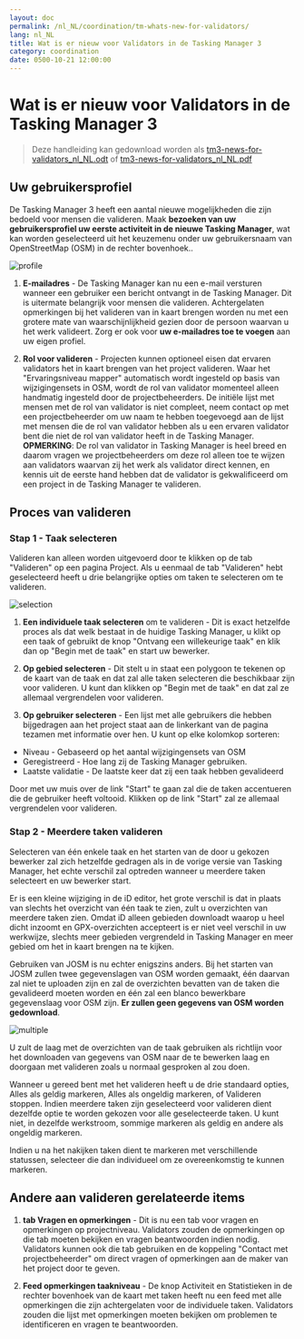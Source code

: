 ```yaml
---
layout: doc
permalink: /nl_NL/coordination/tm-whats-new-for-validators/
lang: nl_NL
title: Wat is er nieuw voor Validators in de Tasking Manager 3
category: coordination
date: 0500-10-21 12:00:00
---
```


# Wat is er nieuw voor Validators in de Tasking Manager 3

> Deze handleiding kan gedownload worden als [tm3-news-for-validators_nl_NL.odt](/files/tm3-news-for-validators_nl_NL.odt) of [tm3-news-for-validators_nl_NL.pdf](/files/tm3-news-for-validators_nl_NL.pdf)  

## Uw gebruikersprofiel

De Tasking Manager 3 heeft een aantal nieuwe mogelijkheden die zijn bedoeld voor mensen die valideren. Maak **bezoeken van uw gebruikersprofiel uw eerste activiteit in de nieuwe Tasking Manager**, wat kan worden geselecteerd uit het keuzemenu onder uw gebruikersnaam van OpenStreetMap (OSM) in de rechter bovenhoek..

![profile][]

1. **E-mailadres** - De Tasking Manager kan nu een e-mail versturen wanneer een gebruiker een bericht ontvangt in de Tasking Manager. Dit is uitermate belangrijk voor mensen die valideren. Achtergelaten opmerkingen bij het valideren van in kaart brengen worden nu met een grotere mate van waarschijnlijkheid gezien door de persoon waarvan u het werk valideert. Zorg er ook voor **uw e-mailadres toe te voegen** aan uw eigen profiel.

2. **Rol voor valideren** - Projecten kunnen optioneel eisen dat ervaren validators het in kaart brengen van het project valideren. Waar het "Ervaringsniveau mapper" automatisch wordt ingesteld op basis van wijzigingensets in OSM, wordt de rol van validator momenteel alleen handmatig ingesteld door de projectbeheerders. De initiële lijst met mensen met de rol van validator is niet compleet, neem contact op met een projectbeheerder om uw naam te hebben toegevoegd aan de lijst met mensen die de rol van validator hebben als u een ervaren validator bent die niet de rol van validator heeft in de Tasking Manager. **OPMERKING**: De rol van validator in Tasking Manager is heel breed en daarom vragen we projectbeheerders om deze rol alleen toe te wijzen aan validators waarvan zij het werk als validator direct kennen, en kennis uit de eerste hand hebben dat de validator is gekwalificeerd om een project in de Tasking Manager te valideren.


## Proces van valideren

### Stap 1 - Taak selecteren

Valideren kan alleen worden uitgevoerd door te klikken op de tab "Valideren" op een pagina Project. Als u eenmaal de tab "Valideren" hebt geselecteerd heeft u drie belangrijke opties om taken te selecteren om te valideren.

![selection][]

1. **Een individuele taak selecteren** om te valideren - Dit is exact hetzelfde proces als dat welk bestaat in de huidige Tasking Manager, u klikt op een taak of gebruikt de knop "Ontvang een willekeurige taak" en klik dan op "Begin met de taak" en start uw bewerker.

2. **Op gebied selecteren** - Dit stelt u in staat een polygoon te tekenen op de kaart van de taak en dat zal alle  taken selecteren die beschikbaar zijn voor valideren. U kunt dan klikken op "Begin met de taak" en dat zal ze allemaal vergrendelen voor valideren.

3. **Op gebruiker selecteren** - Een lijst met alle gebruikers die hebben bijgedragen aan het project staat aan de linkerkant van de pagina tezamen met informatie over hen. U kunt op elke kolomkop sorteren:

- Niveau - Gebaseerd op het aantal wijzigingensets van OSM
- Geregistreerd - Hoe lang zij de Tasking Manager gebruiken.
- Laatste validatie - De laatste keer dat zij een taak hebben gevalideerd

Door met uw muis over de link "Start" te gaan zal die de taken accentueren die de gebruiker heeft voltooid. Klikken op de link "Start" zal ze allemaal vergrendelen voor valideren.

### Stap 2 - Meerdere taken valideren 

Selecteren van één enkele taak en het starten van de door u gekozen bewerker zal zich hetzelfde gedragen als in de vorige versie van Tasking Manager, het echte verschil zal optreden wanneer u meerdere taken selecteert en uw bewerker start.

Er is een kleine wijziging in de iD editor, het grote verschil is dat in plaats van slechts het overzicht van één taak te zien, zult u overzichten van meerdere taken zien. Omdat iD alleen gebieden downloadt waarop u heel dicht inzoomt en GPX-overzichten accepteert is er niet veel verschil in uw werkwijze, slechts meer gebieden vergrendeld in Tasking Manager en meer gebied om het in kaart brengen na te kijken. 

Gebruiken van JOSM is nu echter enigszins anders. Bij het starten van JOSM zullen twee gegevenslagen van OSM worden gemaakt, één daarvan zal niet te uploaden zijn en zal de overzichten bevatten van de taken die gevalideerd moeten worden en één zal een blanco bewerkbare gegevenslaag voor OSM zijn. **Er zullen geen gegevens van OSM worden gedownload**.

![multiple][]

U zult de laag met de overzichten van de taak gebruiken als richtlijn voor het downloaden van gegevens van OSM naar de te bewerken laag en doorgaan met valideren zoals u normaal gesproken al zou doen.

Wanneer u gereed bent met het valideren heeft u de drie standaard opties, Alles als geldig markeren, Alles als ongeldig markeren, of Valideren stoppen. Indien meerdere taken zijn geselecteerd voor valideren dient dezelfde optie te worden gekozen voor alle geselecteerde taken. U kunt niet, in dezelfde werkstroom, sommige markeren als geldig en andere als ongeldig markeren.

Indien u na het nakijken taken dient te markeren met verschillende statussen, selecteer die dan individueel om ze overeenkomstig te kunnen markeren.


## Andere aan valideren gerelateerde items

1. **tab Vragen en opmerkingen** - Dit is nu een tab voor vragen en opmerkingen op projectniveau. Validators zouden de opmerkingen op die tab moeten bekijken en vragen beantwoorden indien nodig. Validators kunnen ook die tab gebruiken en de koppeling "Contact met projectbeheerder" om direct vragen of opmerkingen aan de maker van het project door te geven.

2. **Feed opmerkingen taakniveau** - De knop Activiteit en Statistieken in de rechter bovenhoek van de kaart met taken heeft nu een feed met alle opmerkingen die zijn achtergelaten voor de individuele taken. Validators zouden die lijst met opmerkingen moeten bekijken om problemen te identificeren en vragen te beantwoorden.

[profile]:   /images/coordination/tm3_wnv_profile.png
[selection]: /images/coordination/tm3_wnv_selection.png
[multiple]:  /images/coordination/tm3_wnv_multiple.png